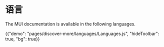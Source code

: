 # 语言

<p class="description">The MUI documentation is available in the following languages.</p>

{{"demo": "pages/discover-more/languages/Languages.js", "hideToolbar": true, "bg": true}}

